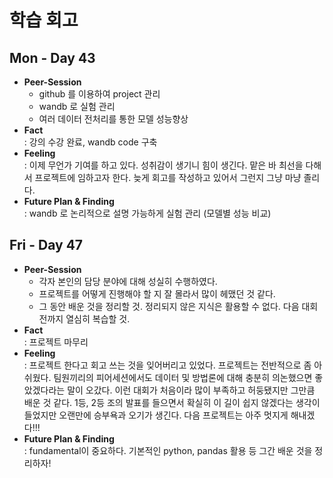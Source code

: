 # 학습 회고

## Mon - Day 43
- **Peer-Session**
    - github 를 이용하여 project 관리
    - wandb 로 실험 관리
    - 여러 데이터 전처리를 통한 모델 성능향상
- **Fact**  
: 강의 수강 완료, wandb code 구축
- **Feeling**  
: 이제 무언가 기여를 하고 있다. 성취감이 생기니 힘이 생긴다. 맡은 바 최선을 다해서 프로젝트에 임하고자 한다. 늦게 회고를 작성하고 있어서 그런지 그냥 마냥 졸리다.
- **Future Plan & Finding**  
: wandb 로 논리적으로 설명 가능하게 실험 관리 (모델별 성능 비교)


## Fri - Day 47
- **Peer-Session**
    - 각자 본인의 담당 분야에 대해 성실히 수행하였다.
    - 프로젝트를 어떻게 진행해야 할 지 잘 몰라서 많이 헤맸던 것 같다.
    - 그 동안 배운 것을 정리할 것. 정리되지 않은 지식은 활용할 수 없다. 다음 대회 전까지 열심히 복습할 것.
- **Fact**  
: 프로젝트 마무리
- **Feeling**  
: 프로젝트 한다고 회고 쓰는 것을 잊어버리고 있었다. 프로젝트는 전반적으로 좀 아쉬웠다. 팀원끼리의 피어세션에서도 데이터 및 방법론에 대해 충분히 의논했으면 좋았겠다라는 말이 오갔다. 이런 대회가 처음이라 많이 부족하고 허둥됐지만 그만큼 배운 것 같다. 1등, 2등 조의 발표를 들으면서 확실히 이 길이 쉽지 않겠다는 생각이 들었지만 오랜만에 승부욕과 오기가 생긴다. 다음 프로젝트는 아주 멋지게 해내겠다!!!
- **Future Plan & Finding**  
: fundamental이 중요하다. 기본적인 python, pandas 활용 등 그간 배운 것을 정리하자! 



